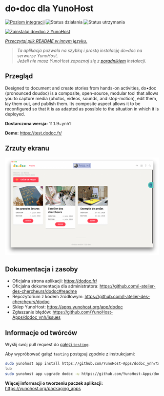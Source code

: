 <!--
To README zostało automatycznie wygenerowane przez <https://github.com/YunoHost/apps/tree/master/tools/readme_generator>
Nie powinno być ono edytowane ręcznie.
-->

# do•doc dla YunoHost

[![Poziom integracji](https://apps.yunohost.org/badge/integration/dodoc)](https://ci-apps.yunohost.org/ci/apps/dodoc/)
![Status działania](https://apps.yunohost.org/badge/state/dodoc)
![Status utrzymania](https://apps.yunohost.org/badge/maintained/dodoc)

[![Zainstaluj do•doc z YunoHost](https://install-app.yunohost.org/install-with-yunohost.svg)](https://install-app.yunohost.org/?app=dodoc)

*[Przeczytaj plik README w innym języku.](./ALL_README.md)*

> *Ta aplikacja pozwala na szybką i prostą instalację do•doc na serwerze YunoHost.*  
> *Jeżeli nie masz YunoHost zapoznaj się z [poradnikiem](https://yunohost.org/install) instalacji.*

## Przegląd

Designed to document and create stories from hands-on activities, do•doc (pronounced doudoc) is a composite, open-source, modular tool that allows you to capture media (photos, videos, sounds, and stop-motion), edit them, lay them out, and publish them. Its composite aspect allows it to be reconfigured so that it is as adapted as possible to the situation in which it is deployed.

**Dostarczona wersja:** 11.1.9~ynh1

**Demo:** <https://test.dodoc.fr/>

## Zrzuty ekranu

![Zrzut ekranu z do•doc](./doc/screenshots/screenshot.png)

## Dokumentacja i zasoby

- Oficjalna strona aplikacji: <https://dodoc.fr/>
- Oficjalna dokumentacja dla administratora: <https://github.com/l-atelier-des-chercheurs/dodoc#readme>
- Repozytorium z kodem źródłowym: <https://github.com/l-atelier-des-chercheurs/dodoc>
- Sklep YunoHost: <https://apps.yunohost.org/app/dodoc>
- Zgłaszanie błędów: <https://github.com/YunoHost-Apps/dodoc_ynh/issues>

## Informacje od twórców

Wyślij swój pull request do [gałęzi `testing`](https://github.com/YunoHost-Apps/dodoc_ynh/tree/testing).

Aby wypróbować gałąź `testing` postępuj zgodnie z instrukcjami:

```bash
sudo yunohost app install https://github.com/YunoHost-Apps/dodoc_ynh/tree/testing --debug
lub
sudo yunohost app upgrade dodoc -u https://github.com/YunoHost-Apps/dodoc_ynh/tree/testing --debug
```

**Więcej informacji o tworzeniu paczek aplikacji:** <https://yunohost.org/packaging_apps>
